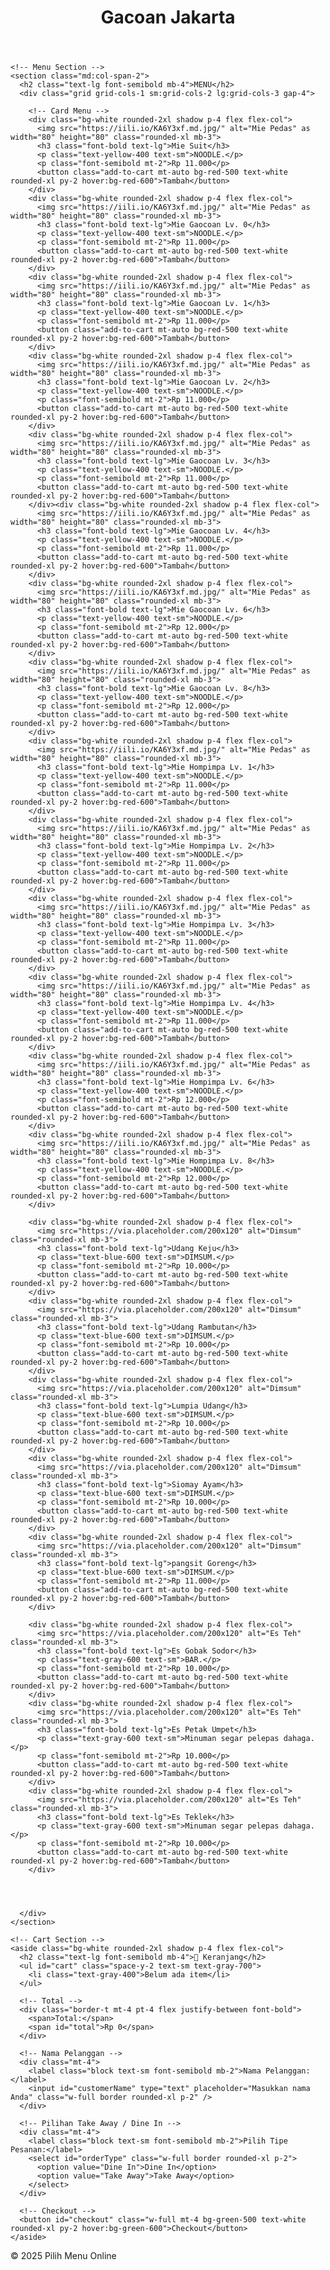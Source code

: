<!DOCTYPE html>
<html lang="id">
<head>
  <meta charset="UTF-8" />
  <meta name="viewport" content="width=device-width, initial-scale=1.0"/>
  <title>Selamat Datang di Gacoan</title>
  <script src="https://cdn.tailwindcss.com"></script>
</head>
<body class="bg-gray-100 min-h-screen flex flex-col">

  <!-- Header -->
  <header class="bg-red-500 text-white p-4 shadow-md">
    <h1 class="text-xl font-bold">Gacoan Jakarta</h1>
  </header>

  <!-- Main Content -->
  <main class="flex-1 container mx-auto p-4 grid grid-cols-1 md:grid-cols-3 gap-6">

    <!-- Menu Section -->
    <section class="md:col-span-2">
      <h2 class="text-lg font-semibold mb-4">MENU</h2>
      <div class="grid grid-cols-1 sm:grid-cols-2 lg:grid-cols-3 gap-4">

        <!-- Card Menu -->
        <div class="bg-white rounded-2xl shadow p-4 flex flex-col">
          <img src="https://iili.io/KA6Y3xf.md.jpg/" alt="Mie Pedas" as width="80" height="80" class="rounded-xl mb-3">
          <h3 class="font-bold text-lg">Mie Suit</h3>
          <p class="text-yellow-400 text-sm">NOODLE.</p>
          <p class="font-semibold mt-2">Rp 11.000</p>
          <button class="add-to-cart mt-auto bg-red-500 text-white rounded-xl py-2 hover:bg-red-600">Tambah</button>
        </div>
        <div class="bg-white rounded-2xl shadow p-4 flex flex-col">
          <img src="https://iili.io/KA6Y3xf.md.jpg/" alt="Mie Pedas" as width="80" height="80" class="rounded-xl mb-3">
          <h3 class="font-bold text-lg">Mie Gaocoan Lv. 0</h3>
          <p class="text-yellow-400 text-sm">NOODLE.</p>
          <p class="font-semibold mt-2">Rp 11.000</p>
          <button class="add-to-cart mt-auto bg-red-500 text-white rounded-xl py-2 hover:bg-red-600">Tambah</button>
        </div>
        <div class="bg-white rounded-2xl shadow p-4 flex flex-col">
          <img src="https://iili.io/KA6Y3xf.md.jpg/" alt="Mie Pedas" as width="80" height="80" class="rounded-xl mb-3">
          <h3 class="font-bold text-lg">Mie Gaocoan Lv. 1</h3>
          <p class="text-yellow-400 text-sm">NOODLE.</p>
          <p class="font-semibold mt-2">Rp 11.000</p>
          <button class="add-to-cart mt-auto bg-red-500 text-white rounded-xl py-2 hover:bg-red-600">Tambah</button>
        </div>
        <div class="bg-white rounded-2xl shadow p-4 flex flex-col">
          <img src="https://iili.io/KA6Y3xf.md.jpg/" alt="Mie Pedas" as width="80" height="80" class="rounded-xl mb-3">
          <h3 class="font-bold text-lg">Mie Gaocoan Lv. 2</h3>
          <p class="text-yellow-400 text-sm">NOODLE.</p>
          <p class="font-semibold mt-2">Rp 11.000</p>
          <button class="add-to-cart mt-auto bg-red-500 text-white rounded-xl py-2 hover:bg-red-600">Tambah</button>
        </div>
        <div class="bg-white rounded-2xl shadow p-4 flex flex-col">
          <img src="https://iili.io/KA6Y3xf.md.jpg/" alt="Mie Pedas" as width="80" height="80" class="rounded-xl mb-3">
          <h3 class="font-bold text-lg">Mie Gaocoan Lv. 3</h3>
          <p class="text-yellow-400 text-sm">NOODLE.</p>
          <p class="font-semibold mt-2">Rp 11.000</p>
          <button class="add-to-cart mt-auto bg-red-500 text-white rounded-xl py-2 hover:bg-red-600">Tambah</button>
        </div><div class="bg-white rounded-2xl shadow p-4 flex flex-col">
          <img src="https://iili.io/KA6Y3xf.md.jpg/" alt="Mie Pedas" as width="80" height="80" class="rounded-xl mb-3">
          <h3 class="font-bold text-lg">Mie Gaocoan Lv. 4</h3>
          <p class="text-yellow-400 text-sm">NOODLE.</p>
          <p class="font-semibold mt-2">Rp 11.000</p>
          <button class="add-to-cart mt-auto bg-red-500 text-white rounded-xl py-2 hover:bg-red-600">Tambah</button>
        </div>
        <div class="bg-white rounded-2xl shadow p-4 flex flex-col">
          <img src="https://iili.io/KA6Y3xf.md.jpg/" alt="Mie Pedas" as width="80" height="80" class="rounded-xl mb-3">
          <h3 class="font-bold text-lg">Mie Gaocoan Lv. 6</h3>
          <p class="text-yellow-400 text-sm">NOODLE.</p>
          <p class="font-semibold mt-2">Rp 12.000</p>
          <button class="add-to-cart mt-auto bg-red-500 text-white rounded-xl py-2 hover:bg-red-600">Tambah</button>
        </div>
        <div class="bg-white rounded-2xl shadow p-4 flex flex-col">
          <img src="https://iili.io/KA6Y3xf.md.jpg/" alt="Mie Pedas" as width="80" height="80" class="rounded-xl mb-3">
          <h3 class="font-bold text-lg">Mie Gaocoan Lv. 8</h3>
          <p class="text-yellow-400 text-sm">NOODLE.</p>
          <p class="font-semibold mt-2">Rp 12.000</p>
          <button class="add-to-cart mt-auto bg-red-500 text-white rounded-xl py-2 hover:bg-red-600">Tambah</button>
        </div>
        <div class="bg-white rounded-2xl shadow p-4 flex flex-col">
          <img src="https://iili.io/KA6Y3xf.md.jpg/" alt="Mie Pedas" as width="80" height="80" class="rounded-xl mb-3">
          <h3 class="font-bold text-lg">Mie Hompimpa Lv. 1</h3>
          <p class="text-yellow-400 text-sm">NOODLE.</p>
          <p class="font-semibold mt-2">Rp 11.000</p>
          <button class="add-to-cart mt-auto bg-red-500 text-white rounded-xl py-2 hover:bg-red-600">Tambah</button>
        </div>
        <div class="bg-white rounded-2xl shadow p-4 flex flex-col">
          <img src="https://iili.io/KA6Y3xf.md.jpg/" alt="Mie Pedas" as width="80" height="80" class="rounded-xl mb-3">
          <h3 class="font-bold text-lg">Mie Hompimpa Lv. 2</h3>
          <p class="text-yellow-400 text-sm">NOODLE.</p>
          <p class="font-semibold mt-2">Rp 11.000</p>
          <button class="add-to-cart mt-auto bg-red-500 text-white rounded-xl py-2 hover:bg-red-600">Tambah</button>
        </div>
        <div class="bg-white rounded-2xl shadow p-4 flex flex-col">
          <img src="https://iili.io/KA6Y3xf.md.jpg/" alt="Mie Pedas" as width="80" height="80" class="rounded-xl mb-3">
          <h3 class="font-bold text-lg">Mie Hompimpa Lv. 3</h3>
          <p class="text-yellow-400 text-sm">NOODLE.</p>
          <p class="font-semibold mt-2">Rp 11.000</p>
          <button class="add-to-cart mt-auto bg-red-500 text-white rounded-xl py-2 hover:bg-red-600">Tambah</button>
        </div>
        <div class="bg-white rounded-2xl shadow p-4 flex flex-col">
          <img src="https://iili.io/KA6Y3xf.md.jpg/" alt="Mie Pedas" as width="80" height="80" class="rounded-xl mb-3">
          <h3 class="font-bold text-lg">Mie Hompimpa Lv. 4</h3>
          <p class="text-yellow-400 text-sm">NOODLE.</p>
          <p class="font-semibold mt-2">Rp 11.000</p>
          <button class="add-to-cart mt-auto bg-red-500 text-white rounded-xl py-2 hover:bg-red-600">Tambah</button>
        </div>
        <div class="bg-white rounded-2xl shadow p-4 flex flex-col">
          <img src="https://iili.io/KA6Y3xf.md.jpg/" alt="Mie Pedas" as width="80" height="80" class="rounded-xl mb-3">
          <h3 class="font-bold text-lg">Mie Hompimpa Lv. 6</h3>
          <p class="text-yellow-400 text-sm">NOODLE.</p>
          <p class="font-semibold mt-2">Rp 12.000</p>
          <button class="add-to-cart mt-auto bg-red-500 text-white rounded-xl py-2 hover:bg-red-600">Tambah</button>
        </div>
        <div class="bg-white rounded-2xl shadow p-4 flex flex-col">
          <img src="https://iili.io/KA6Y3xf.md.jpg/" alt="Mie Pedas" as width="80" height="80" class="rounded-xl mb-3">
          <h3 class="font-bold text-lg">Mie Hompimpa Lv. 8</h3>
          <p class="text-yellow-400 text-sm">NOODLE.</p>
          <p class="font-semibold mt-2">Rp 12.000</p>
          <button class="add-to-cart mt-auto bg-red-500 text-white rounded-xl py-2 hover:bg-red-600">Tambah</button>
        </div>
        
        <div class="bg-white rounded-2xl shadow p-4 flex flex-col">
          <img src="https://via.placeholder.com/200x120" alt="Dimsum" class="rounded-xl mb-3">
          <h3 class="font-bold text-lg">Udang Keju</h3>
          <p class="text-blue-600 text-sm">DIMSUM.</p>
          <p class="font-semibold mt-2">Rp 10.000</p>
          <button class="add-to-cart mt-auto bg-red-500 text-white rounded-xl py-2 hover:bg-red-600">Tambah</button>
        </div>
        <div class="bg-white rounded-2xl shadow p-4 flex flex-col">
          <img src="https://via.placeholder.com/200x120" alt="Dimsum" class="rounded-xl mb-3">
          <h3 class="font-bold text-lg">Udang Rambutan</h3>
          <p class="text-blue-600 text-sm">DIMSUM.</p>
          <p class="font-semibold mt-2">Rp 10.000</p>
          <button class="add-to-cart mt-auto bg-red-500 text-white rounded-xl py-2 hover:bg-red-600">Tambah</button>
        </div>
        <div class="bg-white rounded-2xl shadow p-4 flex flex-col">
          <img src="https://via.placeholder.com/200x120" alt="Dimsum" class="rounded-xl mb-3">
          <h3 class="font-bold text-lg">Lumpia Udang</h3>
          <p class="text-blue-600 text-sm">DIMSUM.</p>
          <p class="font-semibold mt-2">Rp 10.000</p>
          <button class="add-to-cart mt-auto bg-red-500 text-white rounded-xl py-2 hover:bg-red-600">Tambah</button>
        </div>
        <div class="bg-white rounded-2xl shadow p-4 flex flex-col">
          <img src="https://via.placeholder.com/200x120" alt="Dimsum" class="rounded-xl mb-3">
          <h3 class="font-bold text-lg">Siomay Ayam</h3>
          <p class="text-blue-600 text-sm">DIMSUM.</p>
          <p class="font-semibold mt-2">Rp 10.000</p>
          <button class="add-to-cart mt-auto bg-red-500 text-white rounded-xl py-2 hover:bg-red-600">Tambah</button>
        </div>
        <div class="bg-white rounded-2xl shadow p-4 flex flex-col">
          <img src="https://via.placeholder.com/200x120" alt="Dimsum" class="rounded-xl mb-3">
          <h3 class="font-bold text-lg">pangsit Goreng</h3>
          <p class="text-blue-600 text-sm">DIMSUM.</p>
          <p class="font-semibold mt-2">Rp 11.000</p>
          <button class="add-to-cart mt-auto bg-red-500 text-white rounded-xl py-2 hover:bg-red-600">Tambah</button>
        </div>

        <div class="bg-white rounded-2xl shadow p-4 flex flex-col">
          <img src="https://via.placeholder.com/200x120" alt="Es Teh" class="rounded-xl mb-3">
          <h3 class="font-bold text-lg">Es Gobak Sodor</h3>
          <p class="text-gray-600 text-sm">BAR.</p>
          <p class="font-semibold mt-2">Rp 10.000</p>
          <button class="add-to-cart mt-auto bg-red-500 text-white rounded-xl py-2 hover:bg-red-600">Tambah</button>
        </div>
        <div class="bg-white rounded-2xl shadow p-4 flex flex-col">
          <img src="https://via.placeholder.com/200x120" alt="Es Teh" class="rounded-xl mb-3">
          <h3 class="font-bold text-lg">Es Petak Umpet</h3>
          <p class="text-gray-600 text-sm">Minuman segar pelepas dahaga.</p>
          <p class="font-semibold mt-2">Rp 10.000</p>
          <button class="add-to-cart mt-auto bg-red-500 text-white rounded-xl py-2 hover:bg-red-600">Tambah</button>
        </div>
        <div class="bg-white rounded-2xl shadow p-4 flex flex-col">
          <img src="https://via.placeholder.com/200x120" alt="Es Teh" class="rounded-xl mb-3">
          <h3 class="font-bold text-lg">Es Teklek</h3>
          <p class="text-gray-600 text-sm">Minuman segar pelepas dahaga.</p>
          <p class="font-semibold mt-2">Rp 10.000</p>
          <button class="add-to-cart mt-auto bg-red-500 text-white rounded-xl py-2 hover:bg-red-600">Tambah</button>
        </div>

       
        
        
      </div>
    </section>

    <!-- Cart Section -->
    <aside class="bg-white rounded-2xl shadow p-4 flex flex-col">
      <h2 class="text-lg font-semibold mb-4">🛒 Keranjang</h2>
      <ul id="cart" class="space-y-2 text-sm text-gray-700">
        <li class="text-gray-400">Belum ada item</li>
      </ul>

      <!-- Total -->
      <div class="border-t mt-4 pt-4 flex justify-between font-bold">
        <span>Total:</span>
        <span id="total">Rp 0</span>
      </div>

      <!-- Nama Pelanggan -->
      <div class="mt-4">
        <label class="block text-sm font-semibold mb-2">Nama Pelanggan:</label>
        <input id="customerName" type="text" placeholder="Masukkan nama Anda" class="w-full border rounded-xl p-2" />
      </div>

      <!-- Pilihan Take Away / Dine In -->
      <div class="mt-4">
        <label class="block text-sm font-semibold mb-2">Pilih Tipe Pesanan:</label>
        <select id="orderType" class="w-full border rounded-xl p-2">
          <option value="Dine In">Dine In</option>
          <option value="Take Away">Take Away</option>
        </select>
      </div>

      <!-- Checkout -->
      <button id="checkout" class="w-full mt-4 bg-green-500 text-white rounded-xl py-2 hover:bg-green-600">Checkout</button>
    </aside>

  </main>

  <!-- Footer -->
  <footer class="bg-gray-200 text-center p-4 text-sm text-gray-600">
    © 2025 Pilih Menu Online
  </footer>

  <!-- JavaScript -->
  <script>
    const cart = document.getElementById("cart");
    const totalEl = document.getElementById("total");
    const checkoutBtn = document.getElementById("checkout");
    const orderType = document.getElementById("orderType");
    const customerName = document.getElementById("customerName");
    const addButtons = document.querySelectorAll(".add-to-cart");

    let totalHarga = 0;

    function updateTotalDisplay() {
      totalEl.innerText = "Rp " + totalHarga.toLocaleString("id-ID");
    }

    function ensureEmptyTextRemoved() {
      if (cart.children.length === 1 && cart.children[0].classList.contains("text-gray-400")) {
        cart.innerHTML = "";
      }
    }

    function tambahKeKeranjang(item, harga) {
      ensureEmptyTextRemoved();

      // cek apakah item sudah ada di keranjang
      let existing = [...cart.children].find(li => li.dataset.item === item);
      if (existing) {
        let qtySpan = existing.querySelector(".qty");
        let qty = parseInt(qtySpan.innerText, 10);
        qty++;
        qtySpan.innerText = qty;
        totalHarga += harga;
        updateTotalDisplay();
        return;
      }

      // buat elemen list item
      const li = document.createElement("li");
      li.dataset.item = item;
      li.dataset.harga = harga; // simpan harga per item (number akan tersimpan sebagai string di dataset)
      li.classList.add("flex", "justify-between", "items-center", "gap-2");

      li.innerHTML = `
        <span class="text-sm">${item}</span>
        <div class="flex items-center gap-2">
          <button class="minus bg-gray-200 px-2 rounded">-</button>
          <span class="qty px-2">1</span>
          <button class="plus bg-gray-200 px-2 rounded">+</button>
          <span class="harga text-sm">Rp ${harga.toLocaleString("id-ID")}</span>
          <button class="hapus text-red-500 hover:text-red-700">❌</button>
        </div>
      `;

      // tombol +
      li.querySelector(".plus").addEventListener("click", () => {
        let qtySpan = li.querySelector(".qty");
        let qty = parseInt(qtySpan.innerText, 10);
        qty++;
        qtySpan.innerText = qty;
        totalHarga += harga;
        updateTotalDisplay();
      });

      // tombol -
      li.querySelector(".minus").addEventListener("click", () => {
        let qtySpan = li.querySelector(".qty");
        let qty = parseInt(qtySpan.innerText, 10);
        if (qty > 1) {
          qty--;
          qtySpan.innerText = qty;
          totalHarga -= harga;
          updateTotalDisplay();
        }
      });

      // tombol hapus
      li.querySelector(".hapus").addEventListener("click", () => {
        let qty = parseInt(li.querySelector(".qty").innerText, 10);
        totalHarga -= harga * qty;
        if (totalHarga < 0) totalHarga = 0;
        li.remove();
        updateTotalDisplay();

        if (cart.children.length === 0) {
          cart.innerHTML = `<li class="text-gray-400">Belum ada item</li>`;
        }
      });

      cart.appendChild(li);
      totalHarga += harga;
      updateTotalDisplay();
    }

    // pasang event listener hanya untuk tombol "Tambah"
    addButtons.forEach(btn => {
      btn.addEventListener("click", () => {
        const card = btn.closest(".flex.flex-col"); // naik ke card
        const item = card.querySelector("h3").innerText.trim();
        const hargaText = card.querySelector("p.font-semibold").innerText;
        const harga = parseInt(hargaText.replace(/[^\d]/g, ""), 10);
        tambahKeKeranjang(item, harga);
      });
    });

    // === Redirect ke WhatsApp via API WhatsApp (lebih kompatibel) ===
    checkoutBtn.addEventListener("click", () => {
      // validasi keranjang
      if (cart.children.length === 1 && cart.children[0].classList.contains("text-gray-400")) {
        alert("Keranjang masih kosong!");
        return;
      }

      // validasi nama
      const nama = customerName.value.trim();
      if (!nama) {
        alert("Silakan isi Nama Pelanggan terlebih dahulu.");
        customerName.focus();
        return;
      }

      // bangun pesan
      let pesan = `Halo, saya mau pesan.%0A`;
      pesan += `Nama: ${nama}%0A%0A`;
      pesan += `Daftar pesanan:%0A`;

      [...cart.children].forEach(li => {
        const item = li.dataset.item;
        const hargaPerItem = Number(li.dataset.harga);
        const qty = Number(li.querySelector(".qty").innerText);
        const subtotal = hargaPerItem * qty;
        pesan += `- ${item} x${qty} = Rp ${subtotal.toLocaleString("id-ID")}%0A`;
      });

      pesan += `%0ATotal: ${totalEl.innerText}%0A`;
      pesan += `Tipe Pesanan: ${orderType.value}%0A%0A`;
      pesan += `Terima kasih 🙏`;

      // nomor WA tujuan: pakai format internasional tanpa '+' (contoh: 62...)
      const noWA = "628991190404"; // ubah di sini kalau perlu
      const url = `https://api.whatsapp.com/send?phone=${noWA}&text=${pesan}`;

      // buka di tab baru
      window.open(url, "_blank", "noopener,noreferrer");
    });
  </script>

</body>
</html>
